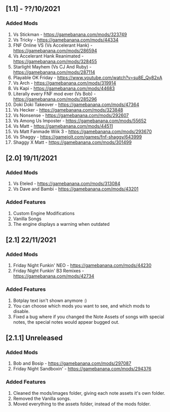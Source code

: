 ## [1.1] - ??/10/2021

### Added Mods
1. Vs Stickman - https://gamebanana.com/mods/323749
1. Vs Tricky - https://gamebanana.com/mods/44334
1. FNF Online VS (Vs Accelerant Hank) - https://gamebanana.com/mods/286594
1. Vs Accelerant Hank Reanimated - https://gamebanana.com/mods/328455
1. Starlight Mayhem (Vs CJ And Ruby) - https://gamebanana.com/mods/287114
1. Playable OK Friday - https://www.youtube.com/watch?v=su8E_Qy82xA
1. Vs Arch - https://gamebanana.com/mods/319914
1. Vs Kapi - https://gamebanana.com/mods/44683
1. Literally every FNF mod ever (Vs Bob) - https://gamebanana.com/mods/285296
1. Doki Doki Takeover - https://gamebanana.com/mods/47364
1. Vs Hecker - https://gamebanana.com/mods/323848
1. Vs Nonsense - https://gamebanana.com/mods/292607
1. Vs Among Us Imposter - https://gamebanana.com/mods/55652
1. Vs Matt - https://gamebanana.com/mods/44511
1. Vs Matt Fanmade Wiik 3 - https://gamebanana.com/mods/293670
1. Vs Shaggy - https://gamejolt.com/games/fnf-shaggy/643999
1. Shaggy X Matt - https://gamebanana.com/mods/301499

## [2.0] 19/11/2021

### Added Mods
1. Vs Eteled - https://gamebanana.com/mods/313084
1. Vs Dave and Bambi - https://gamebanana.com/mods/43201

### Added Features
1. Custom Engine Modifications
2. Vanilla Songs
3. The engine displays a warning when outdated

## [2.1] 22/11/2021

### Added Mods
1. Friday Night Funkin' NEO - https://gamebanana.com/mods/44230
2. Friday Night Funkin' B3 Remixes - https://gamebanana.com/mods/42734

### Added Features
1. Botplay text isn't shown anymore :)
2. You can choose which mods you want to see, and which mods to disable.
3. Fixed a bug where if you changed the Note Assets of songs with special notes, the special notes would appear bugged out.

## [2.1.1] Unreleased

### Added Mods
1. Bob and Bosip - https://gamebanana.com/mods/297087
2. Friday Night Sandboxin' - https://gamebanana.com/mods/294376

### Added Features
1. Cleaned the mods/images folder, giving each note assets it's own folder.
2. Removed the Vanilla songs.
3. Moved everything to the assets folder, instead of the mods folder.
